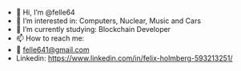- 👋 Hi, I’m @felle64
- 👀 I’m interested in: Computers, Nuclear, Music and Cars
- 🌱 I’m currently studying: Blockchain Developer
- 📫 How to reach me:
- :email: felle641@gmail.com
- Linkedin: https://www.linkedin.com/in/felix-holmberg-593213251/

